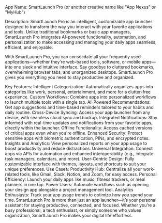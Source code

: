 App Name: SmartLaunch Pro (or another creative name like "App Nexus" or "MyHub")

Description:
SmartLaunch Pro is an intelligent, customizable app launcher designed to transform the way you interact with your favorite applications and tools. Unlike traditional bookmarks or basic app managers, SmartLaunch Pro integrates AI-powered functionality, automation, and personalization to make accessing and managing your daily apps seamless, efficient, and enjoyable.

With SmartLaunch Pro, you can consolidate all your frequently used applications—whether they're web-based tools, software, or mobile apps—into one sleek and intuitive interface. Say goodbye to cluttered bookmarks, overwhelming browser tabs, and unorganized desktops. SmartLaunch Pro gives you everything you need to stay productive and organized.

Key Features:
Intelligent Categorization: Automatically organizes apps into categories like work, personal, entertainment, and more for a clutter-free experience.
Custom Workflows: Combine apps into personalized workflows to launch multiple tools with a single tap.
AI-Powered Recommendations: Get app suggestions and time-based reminders tailored to your habits and daily routine.
Cross-Device Syncing: Access your app launcher from any device, with seamless cloud sync and backup.
Integrated Notifications: Stay informed with real-time updates and notifications from your favorite apps, directly within the launcher.
Offline Functionality: Access cached versions of critical apps even when you're offline.
Enhanced Security: Protect sensitive apps with biometric authentication, PINs, and encrypted notes.
Insights and Analytics: View personalized reports on your app usage to boost productivity and reduce distractions.
Universal Integration: Connect apps via APIs for automation and enhanced interoperability (e.g., integrate task managers, calendars, and more).
User-Centric Design: Fully customizable interface with themes, layouts, and shortcuts to suit your unique preferences.
Use Cases:
Productivity Hub: Centralize all your work-related tools, like Gmail, Slack, Notion, and Zoom, for easy access.
Personal Efficiency: Launch your daily apps like music, fitness trackers, or meal planners in one tap.
Power Users: Automate workflows such as opening your design app alongside a project management tool.
Analytics Enthusiasts: Track your app usage trends to optimize how you spend your time.
SmartLaunch Pro is more than just an app launcher—it’s your personal assistant for staying productive, connected, and focused. Whether you’re a busy professional, a tech enthusiast, or simply someone who values organization, SmartLaunch Pro makes your digital life effortless.
